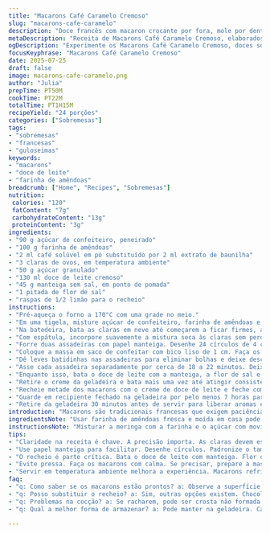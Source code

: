 ```yaml
---
title: "Macarons Café Caramelo Cremoso"
slug: "macarons-cafe-caramelo"
description: "Doce francês com macaron crocante por fora, mole por dentro. Mistura amêndoas, açúcar de confeiteiro e café moído. Claras em neve firmes. Recheio de doce de leite batido com manteiga e flor de sal. Forno pré-aquecido a 170 graus. Duas fornadas, 18 a 22 minutos cada. Descansar antes de rechear. Macarons descansando para formar crosta, depois montados em sanduíche. Geladeira por horas. Surpresa na textura e sabor com um toque de baunilha substituindo o café. Uso de farinha de amêndoas e um toque de limão no recheio para frescor."
metaDescription: "Receita de Macarons Café Caramelo Cremoso, elaborados com doce de leite e um toque de limão para frescor"
ogDescription: "Experimente os Macarons Café Caramelo Cremoso, doces sofisticados com um recheio de doce de leite e notas de limão."
focusKeyphrase: "Macarons Café Caramelo Cremoso"
date: 2025-07-25
draft: false
image: macarons-cafe-caramelo.png
author: "Julia"
prepTime: PT50M
cookTime: PT22M
totalTime: PT1H15M
recipeYield: "24 porções"
categories: ["Sobremesas"]
tags:
- "sobremesas"
- "francesas"
- "guloseimas"
keywords:
- "macarons"
- "doce de leite"
- "farinha de amêndoas"
breadcrumb: ["Home", "Recipes", "Sobremesas"]
nutrition: 
 calories: "120"
 fatContent: "7g"
 carbohydrateContent: "13g"
 proteinContent: "3g"
ingredients:
- "90 g açúcar de confeiteiro, peneirado"
- "100 g farinha de amêndoas"
- "2 ml café solúvel em pó substituído por 2 ml extrato de baunilha"
- "3 claras de ovos, em temperatura ambiente"
- "50 g açúcar granulado"
- "130 ml doce de leite cremoso"
- "45 g manteiga sem sal, em ponto de pomada"
- "1 pitada de flor de sal"
- "raspas de 1/2 limão para o recheio"
instructions:
- "Pré-aqueça o forno a 170°C com uma grade no meio."
- "Em uma tigela, misture açúcar de confeiteiro, farinha de amêndoas e baunilha em pó (substituindo o café). Reserve."
- "Na batedeira, bata as claras em neve até começarem a ficar firmes, adicione o açúcar aos poucos até formar picos duros e brilhantes."
- "Com espátula, incorpore suavemente a mistura seca às claras sem perder o ar, até a massa ficar lisa e brilhante, escorrendo devagar."
- "Forre duas assadeiras com papel manteiga. Desenhe 24 círculos de 4 cm de diâmetro no verso do papel."
- "Coloque a massa em saco de confeitar com bico liso de 1 cm. Faça os macarons dentro dos círculos desenhados."
- "Dê leves batidinhas nas assadeiras para eliminar bolhas e deixe descansar por 25 minutos até a superfície secar levemente."
- "Asse cada assadeira separadamente por cerca de 18 a 22 minutos. Deixe os macarons esfriarem completamente por cerca de 1 hora."
- "Enquanto isso, bata o doce de leite com a manteiga, a flor de sal e raspas de limão até ficar cremoso, cubra e leve à geladeira por 35 minutos."
- "Retire o creme da geladeira e bata mais uma vez até atingir consistência firme."
- "Recheie metade dos macarons com o creme de doce de leite e feche com a outra metade formando sanduíches."
- "Guarde em recipiente fechado na geladeira por pelo menos 7 horas para o recheio assentar ou congele para consumo futuro."
- "Retire da geladeira 30 minutos antes de servir para liberar aromas e textura."
introduction: "Macarons são tradicionais francesas que exigem paciência. O segredo está no ponto da meringa, que deve ser firme e brilhante, quase como vidro. A mistura de farinha de amêndoas e açúcar precisa estar muito fina e peneirada para evitar falhas. Fazer o repouso dos discos antes de ir ao forno faz a famosa 'crosta' que deixa o docinho crocante. O recheio tradicional foi modificado aqui com toque de limão para frescor e baunilha para substituir o café, criando um contraste com a doçura do doce de leite. O processo demora, principalmente a etapa da refrigeração, que faz o sabor assentar e traz maciez. Vale planejar o preparo com calma, talvez dividir em dias, porque o descanso é indispensável para o resultado. Os macarons podem ser congelados nesta receita, mantendo a textura e o sabor. São doces para impressionar, mas que pedem cautela."
ingredientsNote: "Usar farinha de amêndoas fresca e moída em casa pode ser melhor para textura, mas comprada já pronta também funciona. O açúcar de confeiteiro deve ser peneirado para evitar grumos, o que comprometeria o acabamento liso dos macarons. O café em pó foi substituído por essência de baunilha para diminuir a intensidade e oferecer um perfil aromático mais suave, ideal para quem prefere doçura com frescor. As claras precisam estar em temperatura ambiente para bater melhor, garantindo uma meringa estável. O açúcar granulado no preparo das claras deve ser adicionado gradualmente, para dar volume e brilho. A manteiga deve estar macia para incorporar bem no creme, e o toque de flor de sal intensifica o sabor sem excesso, equilibrando o doce do doce de leite. O limão no recheio traz acidez e quebra a doçura excessiva, além de adicionar um perfume leve."
instructionsNote: "Misturar a meringa com a farinha e o açúcar com movimentos delicados para não perder ar é fundamental. Uma massa que fica muito líquida ou muito dura pode prejudicar o formato dos macarons. No preparo dos discos, o repouso da massa antes do forno serve para formar a película superficial que evita rachaduras e define o contorno perfeito. Usar uma folha de papel manteiga com círculos desenhados ajuda a padronizar o tamanho de cada biscoito. Assar uma forma por vez garante temperatura constante e uniformidade no cozimento. O tempo no forno é uma régua que depende do seu equipamento, fique atento para ajustar +/- 2 minutos se necessário. O recheio deve ser batido bem depois de frio para ganhar leveza e manter a consistência correta para rechear. Deixar os macarons descansando na geladeira pelo menos 7 horas corrige a textura e intensifica o sabor, sem isso, ficam secos ou duros. Servir em temperatura ambiente para valorizar os sabores e maciez."
tips:
- "Claridade na receita é chave. A precisão importa. As claras devem estar em temperatura ambiente. Assim, vão bater melhor. Durante o preparo, adicione o açúcar devagar. Volume e brilho são essenciais. Incorpore a mistura seca gentilmente nas claras. Não bata demais. Quer a massa lisa e brilhante. Foco na textura."
- "Use papel manteiga para facilitar. Desenhe círculos. Padronize o tamanho. Espere 25 minutos. Forma uma crosta na superfície, essencial para a textura. A temperatura do forno deve estar rigorosamente regulada. Um forno bem pré-aquecido evita problemas na cocção. Cuidado com o tempo de cozimento, ajuste se necessário."
- "O recheio é parte crítica. Bata o doce de leite com manteiga. Flor de sal realça o sabor. Raspas de limão trazem frescor. Lembre-se do tempo de geladeira. Pelo menos 7 horas. Isso ajuda o cream a assentar e integrar os sabores. Não pule essa etapa."
- "Evite pressa. Faça os macarons com calma. Se precisar, prepare a massa em um dia e asse no seguinte. O descanso é vital. Macarons precisam de cuidado. Congelar é uma opção. Mantém a textura por meses. Descongele com cuidado. Isso preserva o sabor."
- "Servir em temperatura ambiente melhora a experiência. Macarons refrigerados têm textura mais firme. Um tempo fora da geladeira solta os sabores. Esses doces são para impressionar. Não mesma consistência. Exija atenção em cada detalhe. O segredo está no amor pela culinária."
faq:
- "q: Como saber se os macarons estão prontos? a: Observe a superfície. Se estiver levemente seca, pode retirar. Um toque leve deve ser firme mas não durável. Assar uma forma de cada vez garante melhor resultado. O tempo pode variar de forno para forno."
- "q: Posso substituir o recheio? a: Sim, outras opções existem. Chocolates ou cremes fazem bem. Experimente sabores diferentes. Lembrar do equilíbrio entre doce e acidez, é crucial. Não fazer algo muito pesado."
- "q: Problemas na cocção? a: Se racharem, pode ser crosta não formada. Tempo de descanso é vital. Controle da temperatura varia. Cada forno é único. Se ficarem duros, o cozimento pode ter sido excessivo. Temperatura alta é traiçoeira."
- "q: Qual a melhor forma de armazenar? a: Pode manter na geladeira. Caixa bem fechada é essencial. Outro jeito é congelar. Mantém textura. Um tempo fora da geladeira antes de servir é recomendado. Isso realça o sabor."

---
```

